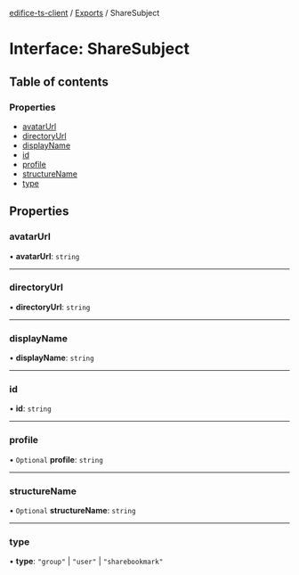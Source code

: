 [edifice-ts-client](../README.md) / [Exports](../modules.md) / ShareSubject

# Interface: ShareSubject

## Table of contents

### Properties

- [avatarUrl](ShareSubject.md#avatarurl)
- [directoryUrl](ShareSubject.md#directoryurl)
- [displayName](ShareSubject.md#displayname)
- [id](ShareSubject.md#id)
- [profile](ShareSubject.md#profile)
- [structureName](ShareSubject.md#structurename)
- [type](ShareSubject.md#type)

## Properties

### avatarUrl

• **avatarUrl**: `string`

___

### directoryUrl

• **directoryUrl**: `string`

___

### displayName

• **displayName**: `string`

___

### id

• **id**: `string`

___

### profile

• `Optional` **profile**: `string`

___

### structureName

• `Optional` **structureName**: `string`

___

### type

• **type**: ``"group"`` \| ``"user"`` \| ``"sharebookmark"``
